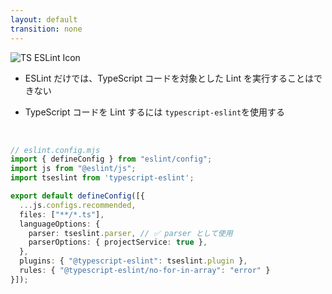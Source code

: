 ```yaml
---
layout: default
transition: none
---
```


<style scoped>
.slidev-vclick-hidden {
  display: none;
}

.small-code {
  .slidev-code {
    font-size: 0.8rem !important;
  }
}
</style>

<section-title title="typescript-eslint">
  <img src="/typescript-eslint.png" class="w-15 h-15 mr-3" alt="TS ESLint  Icon" />
</section-title>

<div class="_bullet">

- ESLint だけでは、TypeScript コードを対象とした Lint を実行することはできない

</div>

<div class="_bullet" v-click="1">

- TypeScript コードを Lint するには `typescript-eslint`を使用する

</div>

<br />

<div v-click="2" class="small-code">

```ts
// eslint.config.mjs
import { defineConfig } from "eslint/config";
import js from "@eslint/js";
import tseslint from 'typescript-eslint';

export default defineConfig([{
  ...js.configs.recommended,
  files: ["**/*.ts"],
  languageOptions: {
    parser: tseslint.parser, // ✅ parser として使用
    parserOptions: { projectService: true },
  },
  plugins: { "@typescript-eslint": tseslint.plugin },
  rules: { "@typescript-eslint/no-for-in-array": "error" }
}]);
```

</div>

<!-- 
まず、前提としてですが、ESLint だけでは、TypeScript コードを対象とした Lint を実行することはできません。  
それは、ESLint のデフォルトのパーサーとして使用されている espree は JavaScript の parser であり、 TypeScript 構文はサポートされていないからです。

[click] そこで、typescript-eslint を使用します。  

[click] eslint の parser を typescript-eslint/parser にすることで、 eslint が TypeScript のソースコードを lint できるようになります。
-->